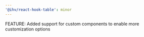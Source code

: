 ```yaml
---
'@ihv/react-hook-table': minor
---
```


FEATURE: Added support for custom components to enable more customization options
